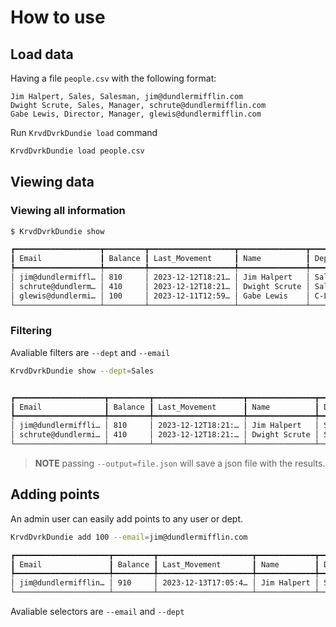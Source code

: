 # How to use

## Load data

Having a file `people.csv` with the following format:

```csv
Jim Halpert, Sales, Salesman, jim@dundlermifflin.com
Dwight Scrute, Sales, Manager, schrute@dundlermifflin.com
Gabe Lewis, Director, Manager, glewis@dundlermifflin.com
```

Run `KrvdDvrkDundie load` command

```py
KrvdDvrkDundie load people.csv
```

## Viewing data

### Viewing all information

```bash
$ KrvdDvrkDundie show

┏━━━━━━━━━━━━━━━━━━━┳━━━━━━━━━┳━━━━━━━━━━━━━━━━━━━┳━━━━━━━━━━━━━━━┳━━━━━━━━━┳━━━━━━━━━━┓
┃ Email             ┃ Balance ┃ Last_Movement     ┃ Name          ┃ Dept    ┃ Role     ┃
┡━━━━━━━━━━━━━━━━━━━╇━━━━━━━━━╇━━━━━━━━━━━━━━━━━━━╇━━━━━━━━━━━━━━━╇━━━━━━━━━╇━━━━━━━━━━┩
│ jim@dundlermiffl… │ 810     │ 2023-12-12T18:21… │ Jim Halpert   │ Sales   │ Salesman │
│ schrute@dundlerm… │ 410     │ 2023-12-12T18:21… │ Dwight Scrute │ Sales   │ Manager  │
│ glewis@dundlermi… │ 100     │ 2023-12-11T12:59… │ Gabe Lewis    │ C-Level │ CEO      │
└───────────────────┴─────────┴───────────────────┴───────────────┴─────────┴──────────┘
```

### Filtering

Avaliable filters are `--dept` and `--email`

```bash
KrvdDvrkDundie show --dept=Sales


┏━━━━━━━━━━━━━━━━━━━━┳━━━━━━━━━┳━━━━━━━━━━━━━━━━━━━━┳━━━━━━━━━━━━━━━┳━━━━━━━┳━━━━━━━━━━┓
┃ Email              ┃ Balance ┃ Last_Movement      ┃ Name          ┃ Dept  ┃ Role     ┃
┡━━━━━━━━━━━━━━━━━━━━╇━━━━━━━━━╇━━━━━━━━━━━━━━━━━━━━╇━━━━━━━━━━━━━━━╇━━━━━━━╇━━━━━━━━━━┩
│ jim@dundlermiffli… │ 810     │ 2023-12-12T18:21:… │ Jim Halpert   │ Sales │ Salesman │
│ schrute@dundlermi… │ 410     │ 2023-12-12T18:21:… │ Dwight Scrute │ Sales │ Manager  │
└────────────────────┴─────────┴────────────────────┴───────────────┴───────┴──────────┘
```

> **NOTE** passing `--output=file.json` will save a json file with the results.

## Adding points

An admin user can easily add points to any user or dept.

```bash
KrvdDvrkDundie add 100 --email=jim@dundlermifflin.com

┏━━━━━━━━━━━━━━━━━━━━━┳━━━━━━━━━┳━━━━━━━━━━━━━━━━━━━━━┳━━━━━━━━━━━━━┳━━━━━━━┳━━━━━━━━━━┓
┃ Email               ┃ Balance ┃ Last_Movement       ┃ Name        ┃ Dept  ┃ Role     ┃
┡━━━━━━━━━━━━━━━━━━━━━╇━━━━━━━━━╇━━━━━━━━━━━━━━━━━━━━━╇━━━━━━━━━━━━━╇━━━━━━━╇━━━━━━━━━━┩
│ jim@dundlermifflin… │ 910     │ 2023-12-13T17:05:4… │ Jim Halpert │ Sales │ Salesman │
└─────────────────────┴─────────┴─────────────────────┴─────────────┴───────┴──────────┘
```

Avaliable selectors are `--email` and `--dept`
